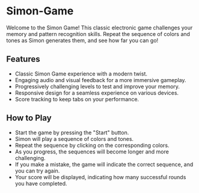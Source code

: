 # Simon-Game
Welcome to the Simon Game! This classic electronic game challenges your memory and pattern recognition skills. Repeat the sequence of colors and tones as Simon generates them, and see how far you can go!


## Features

- Classic Simon Game experience with a modern twist.
- Engaging audio and visual feedback for a more immersive gameplay.
- Progressively challenging levels to test and improve your memory.
- Responsive design for a seamless experience on various devices.
- Score tracking to keep tabs on your performance.


## How to Play

- Start the game by pressing the "Start" button.
- Simon will play a sequence of colors and tones.
- Repeat the sequence by clicking on the corresponding colors.
- As you progress, the sequences will become longer and more challenging.
- If you make a mistake, the game will indicate the correct sequence, and you can try again.
- Your score will be displayed, indicating how many successful rounds you have completed.

